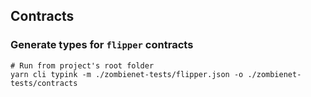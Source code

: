 ## Contracts

### Generate types for `flipper` contracts
```shell
# Run from project's root folder
yarn cli typink -m ./zombienet-tests/flipper.json -o ./zombienet-tests/contracts
```
